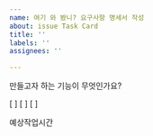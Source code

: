 ```yaml
---
name: 여기 와 봤니? 요구사항 명세서 작성
about: issue Task Card
title: ''
labels: ''
assignees: ''

---
```


만들고자 하는 기능이 무엇인가요?


[ ]
[ ]
[ ]

예상작업시간

